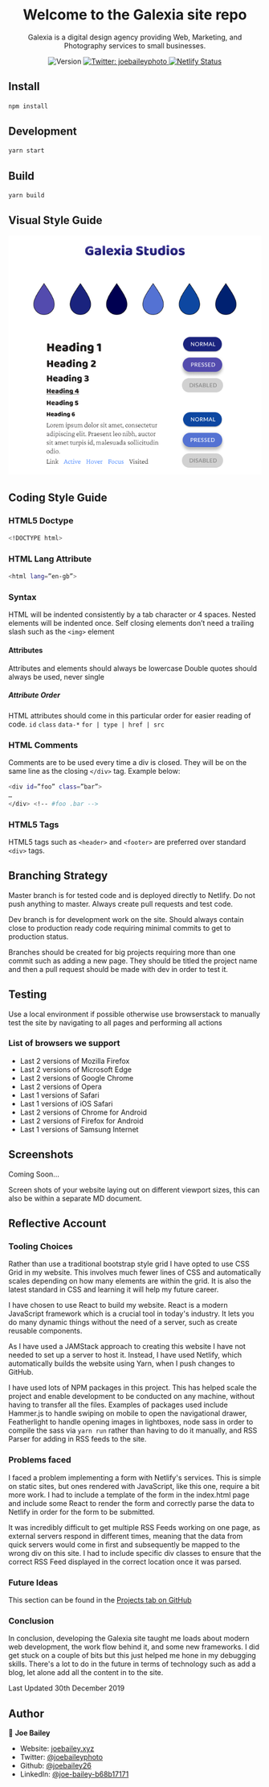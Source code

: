 <h1 align="center">Welcome to the Galexia site repo</h1>
<p align="center">Galexia is a digital design agency providing Web, Marketing, and Photography services to small businesses.</p>
<p align="center">
  <img alt="Version" src="https://img.shields.io/badge/version-1-blue.svg?cacheSeconds=2592000" />
  <a href="https://twitter.com/joebaileyphoto" target="_blank">
    <img alt="Twitter: joebaileyphoto" src="https://img.shields.io/twitter/follow/joebaileyphoto.svg?style=social" />
  </a>
  <a href="https://app.netlify.com/sites/confident-mcclintock-f9c36a/deploys">
    <img alt="Netlify Status" src="https://api.netlify.com/api/v1/badges/ad4a4bf0-3059-4dfa-b925-425598963742/deploy-status">
  </a>
</p>

## Install

```sh
npm install
```

## Development

```sh
yarn start
```

## Build

```sh
yarn build
```

## Visual Style Guide

![Style Guide](docs/img/Frame.png)

## Coding Style Guide

### HTML5 Doctype

```sh
<!DOCTYPE html>
```

### HTML Lang Attribute

```sh
<html lang=”en-gb”>
```

### Syntax

HTML will be indented consistently by a tab character or 4 spaces.
Nested elements will be indented once.
Self closing elements don’t need a trailing slash such as the ```<img>``` element

#### Attributes

Attributes and elements should always be lowercase
Double quotes should always be used, never single

##### Attribute Order

HTML attributes should come in this particular order for easier reading of code.
```id```
```class```
```data-*```
```for | type | href | src```

### HTML Comments

Comments are to be used every time a div is closed. They will be on the same line as the closing ```</div>``` tag. Example below:

```sh
<div id=”foo” class=”bar”>
…
</div> <!-- #foo .bar -->
```

### HTML5 Tags

HTML5 tags such as ```<header>``` and ```<footer>``` are preferred over standard ```<div>``` tags.

## Branching Strategy

Master branch is for tested code and is deployed directly to Netlify. Do not push anything to master. Always create pull requests and test code.

Dev branch is for development work on the site. Should always contain close to production ready code requiring minimal commits to get to production status.

Branches should be created for big projects requiring more than one commit such as adding a new page. They should be titled the project name and then a pull request should be made with dev in order to test it.

## Testing

Use a local environment if possible otherwise use browserstack to manually test the site by navigating to all pages and performing all actions

### List of browsers we support

* Last 2 versions of Mozilla Firefox
* Last 2 versions of Microsoft Edge
* Last 2 versions of Google Chrome
* Last 2 versions of Opera
* Last 1 versions of Safari
* Last 1 versions of iOS Safari
* Last 2 versions of Chrome for Android
* Last 2 versions of Firefox for Android
* Last 1 versions of Samsung Internet

## Screenshots

Coming Soon...

Screen shots of your website laying out on different viewport sizes, this can also be within a separate MD document.

## Reflective Account

### Tooling Choices

Rather than use a traditional bootstrap style grid I have opted to use CSS Grid in my website. This involves much fewer lines of CSS and automatically scales depending on how many elements are within the grid. It is also the latest standard in CSS and learning it will help my future career.

I have chosen to use React to build my website. React is a modern JavaScript framework which is a crucial tool in today's industry. It lets you do many dynamic things without the need of a server, such as create reusable components.

As I have used a JAMStack approach to creating this website I have not needed to set up a server to host it. Instead, I have used Netlify, which automatically builds the website using Yarn, when I push changes to GitHub.

I have used lots of NPM packages in this project. This has helped scale the project and enable development to be conducted on any machine, without having to transfer all the files. Examples of packages used include Hammer.js to handle swiping on mobile to open the navigational drawer, Featherlight to handle opening images in lightboxes, node sass in order to compile the sass via ```yarn run``` rather than having to do it manually, and RSS Parser for adding in RSS feeds to the site.

### Problems faced

I faced a problem implementing a form with Netlify's services. This is simple on static sites, but ones rendered with JavaScript, like this one, require a bit more work. I had to include a template of the form in the index.html page and include some React to render the form and correctly parse the data to Netlify in order for the form to be submitted.

It was incredibly difficult to get multiple RSS Feeds working on one page, as external servers respond in different times, meaning that the data from quick servers would come in first and subsequently be mapped to the wrong div on this site. I had to include specific div classes to ensure that the correct RSS Feed displayed in the correct location once it was parsed.

### Future Ideas

This section can be found in the [Projects tab on GitHub](https://github.com/joebailey26/Galexia/projects/1)

### Conclusion

In conclusion, developing the Galexia site taught me loads about modern web development, the work flow behind it, and some new frameworks. I did get stuck on a couple of bits but this just helped me hone in my debugging skills. There's a lot to do in the future in terms of technology such as add a blog, let alone add all the content in to the site.

Last Updated 30th December 2019

## Author

👤 **Joe Bailey**

* Website: [joebailey.xyz](joebailey.xyz)
* Twitter: [@joebaileyphoto](https://twitter.com/joebaileyphoto)
* Github: [@joebailey26](https://github.com/joebailey26)
* LinkedIn: [@joe-bailey-b68b17171](https://linkedin.com/in/joe-bailey-b68b17171)
